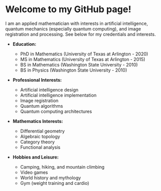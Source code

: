 # Welcome to my GitHub page!

I am an applied mathematician with interests in artificial intelligence, quantum mechanics (especially quantum computing), and image registration and processing. See below for my credentials and interests.

- **Education:**
  - PhD in Mathematics (University of Texas at Arlington - 2020)
  - MS in Mathematics (University of Texas at Arlington - 2015)
  - BS in Mathematics (Washington State University - 2010)
  - BS in Physics (Washington State University - 2010)

- **Professional Interests:**
  - Artificial intelligence design
  - Artificial intelligence implementation
  - Image registration
  - Quantum algorithms
  - Quantum computing architectures

- **Mathematics Interests:**
  - Differential geometry
  - Algebraic topology
  - Category theory
  - Functional analysis

- **Hobbies and Leisure:**
  - Camping, hiking, and mountain climbing
  - Video games
  - World history and mythology
  - Gym (weight training and cardio)
